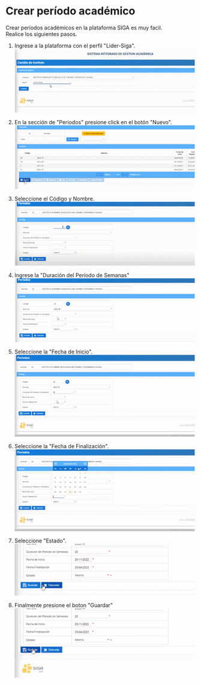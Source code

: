 # **Crear período académico**
Crear períodos académicos en la plataforma SIGA es muy facil.  
Realice los siguientes pasos.  
1. Ingrese a la plataforma con el perfil "Lider-Siga".    
![Lider siga](CREPER_1.gif)  

2. En la sección de "Periodos" presione click en el botón "Nuevo".   
![CREPER2](CREPER_2.gif)
3. Seleccione el Código y Nombre.  
![CREPER3](CREPER_3.gif)
4. Ingrese la "Duración del Período de Semanas" 
![CREPER4](CREPER_4.gif)
5. Seleccione la "Fecha de Inicio". 
![CREPER5](CREPER_5.gif)
6. Seleccione la "Fecha de Finalización".
![CREPER6](CREPER_6.gif)
7. Seleccione "Estado".
![CREPER7](CREPER_7.gif)
8. Finalmente presione el boton "Guardar"
![CREPER8](CREPER_8.gif)

